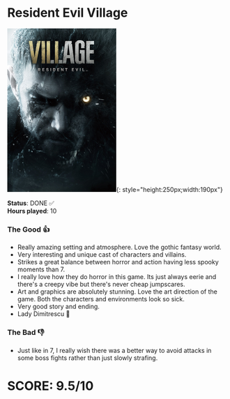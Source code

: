 # Resident Evil Village

![](ResidentEvil8.jpg){: style="height:250px;width:190px"}

**Status**: DONE ✅<br>
**Hours played**: 10<br>

### The Good 👍
- Really amazing setting and atmosphere. Love the gothic fantasy world.
- Very interesting and unique cast of characters and villains.
- Strikes a great balance between horror and action having less spooky moments than 7.
- I really love how they do horror in this game. Its just always eerie and there's a creepy vibe but there's never cheap jumpscares.
- Art and graphics are absolutely stunning. Love the art direction of the game. Both the characters and environments look so sick.
- Very good story and ending.
- Lady Dimitrescu 👀

### The Bad 👎
- Just like in 7, I really wish there was a better way to avoid attacks in some boss fights rather than just slowly strafing.


# SCORE: 9.5/10